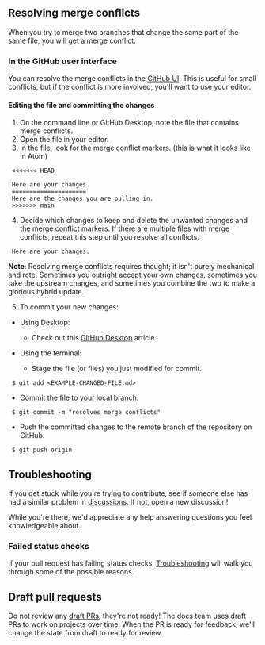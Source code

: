 ## Resolving merge conflicts
When you try to merge two branches that change the same part of the same file, you will get a merge conflict.

### In the GitHub user interface
You can resolve the merge conflicts in the [GitHub UI](https://docs.github.com/en/github/collaborating-with-issues-and-pull-requests/resolving-a-merge-conflict-on-github). This is useful for small conflicts, but if the conflict is more involved, you'll want to use your editor.

#### Editing the file and committing the changes

1. On the command line or GitHub Desktop, note the file that contains merge conflicts.
2. Open the file in your editor.
3. In the file, look for the merge conflict markers. (this is what it looks like in Atom)

 ```command-line
  <<<<<<< HEAD

  Here are your changes.
  =====================
  Here are the changes you are pulling in.
  >>>>>>> main
```
4. Decide which changes to keep and delete the unwanted changes and the merge conflict markers. If there are multiple files with merge conflicts, repeat this step until you resolve all conflicts.

 ```command-line
  Here are your changes.
```

**Note**: Resolving merge conflicts requires thought; it isn't purely mechanical and rote. Sometimes you outright accept your own changes, sometimes you take the upstream changes, and sometimes you combine the two to make a glorious hybrid update.

5. To commit your new changes:
- Using Desktop:
  - Check out this [GitHub Desktop](https://docs.github.com/en/desktop/contributing-and-collaborating-using-github-desktop/committing-and-reviewing-changes-to-your-project) article.

- Using the terminal:
  - Stage the file (or files) you just modified for commit.

 ```command-line
  $ git add <EXAMPLE-CHANGED-FILE.md>
```
  - Commit the file to your local branch.

 ```command-line
  $ git commit -m "resolves merge conflicts"
```
  - Push the committed changes to the remote branch of the repository on GitHub.
 ```command-line
  $ git push origin
```

## Troubleshooting
If you get stuck while you're trying to contribute, see if someone else has had a similar problem in [discussions](https://github.com/github/docs/discussions). If not, open a new discussion!

While you're there, we'd appreciate any help answering questions you feel knowledgeable about.

### Failed status checks
If your pull request has failing status checks, [Troubleshooting](/contributing/troubleshooting.md) will walk you through some of the possible reasons.

## Draft pull requests
Do not review any [draft PRs](https://docs.github.com/en/github/collaborating-with-issues-and-pull-requests/about-pull-requests#draft-pull-requests), they're not ready! The docs team uses draft PRs to work on projects over time. When the PR is ready for feedback, we'll change the state from draft to ready for review.
